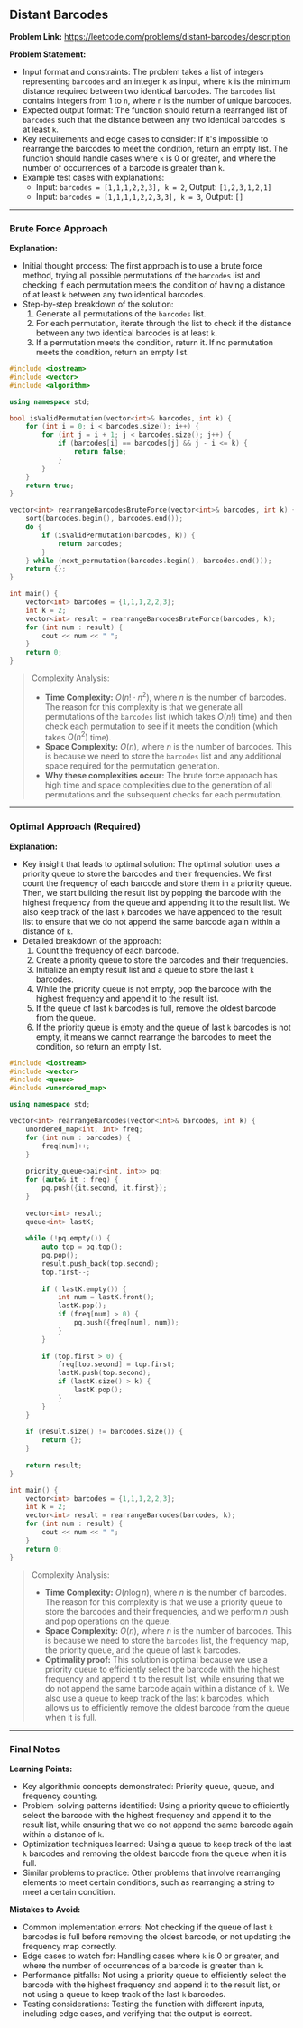 ## Distant Barcodes
**Problem Link:** https://leetcode.com/problems/distant-barcodes/description

**Problem Statement:**
- Input format and constraints: The problem takes a list of integers representing `barcodes` and an integer `k` as input, where `k` is the minimum distance required between two identical barcodes. The `barcodes` list contains integers from 1 to `n`, where `n` is the number of unique barcodes.
- Expected output format: The function should return a rearranged list of `barcodes` such that the distance between any two identical barcodes is at least `k`.
- Key requirements and edge cases to consider: If it's impossible to rearrange the barcodes to meet the condition, return an empty list. The function should handle cases where `k` is 0 or greater, and where the number of occurrences of a barcode is greater than `k`.
- Example test cases with explanations:
  - Input: `barcodes = [1,1,1,2,2,3], k = 2`, Output: `[1,2,3,1,2,1]`
  - Input: `barcodes = [1,1,1,1,2,2,3,3], k = 3`, Output: `[]`

---

### Brute Force Approach

**Explanation:**
- Initial thought process: The first approach is to use a brute force method, trying all possible permutations of the `barcodes` list and checking if each permutation meets the condition of having a distance of at least `k` between any two identical barcodes.
- Step-by-step breakdown of the solution:
  1. Generate all permutations of the `barcodes` list.
  2. For each permutation, iterate through the list to check if the distance between any two identical barcodes is at least `k`.
  3. If a permutation meets the condition, return it. If no permutation meets the condition, return an empty list.

```cpp
#include <iostream>
#include <vector>
#include <algorithm>

using namespace std;

bool isValidPermutation(vector<int>& barcodes, int k) {
    for (int i = 0; i < barcodes.size(); i++) {
        for (int j = i + 1; j < barcodes.size(); j++) {
            if (barcodes[i] == barcodes[j] && j - i <= k) {
                return false;
            }
        }
    }
    return true;
}

vector<int> rearrangeBarcodesBruteForce(vector<int>& barcodes, int k) {
    sort(barcodes.begin(), barcodes.end());
    do {
        if (isValidPermutation(barcodes, k)) {
            return barcodes;
        }
    } while (next_permutation(barcodes.begin(), barcodes.end()));
    return {};
}

int main() {
    vector<int> barcodes = {1,1,1,2,2,3};
    int k = 2;
    vector<int> result = rearrangeBarcodesBruteForce(barcodes, k);
    for (int num : result) {
        cout << num << " ";
    }
    return 0;
}
```

> Complexity Analysis:
> - **Time Complexity:** $O(n! \cdot n^2)$, where $n$ is the number of barcodes. The reason for this complexity is that we generate all permutations of the `barcodes` list (which takes $O(n!)$ time) and then check each permutation to see if it meets the condition (which takes $O(n^2)$ time).
> - **Space Complexity:** $O(n)$, where $n$ is the number of barcodes. This is because we need to store the `barcodes` list and any additional space required for the permutation generation.
> - **Why these complexities occur:** The brute force approach has high time and space complexities due to the generation of all permutations and the subsequent checks for each permutation.

---

### Optimal Approach (Required)

**Explanation:**
- Key insight that leads to optimal solution: The optimal solution uses a priority queue to store the barcodes and their frequencies. We first count the frequency of each barcode and store them in a priority queue. Then, we start building the result list by popping the barcode with the highest frequency from the queue and appending it to the result list. We also keep track of the last `k` barcodes we have appended to the result list to ensure that we do not append the same barcode again within a distance of `k`.
- Detailed breakdown of the approach:
  1. Count the frequency of each barcode.
  2. Create a priority queue to store the barcodes and their frequencies.
  3. Initialize an empty result list and a queue to store the last `k` barcodes.
  4. While the priority queue is not empty, pop the barcode with the highest frequency and append it to the result list.
  5. If the queue of last `k` barcodes is full, remove the oldest barcode from the queue.
  6. If the priority queue is empty and the queue of last `k` barcodes is not empty, it means we cannot rearrange the barcodes to meet the condition, so return an empty list.

```cpp
#include <iostream>
#include <vector>
#include <queue>
#include <unordered_map>

using namespace std;

vector<int> rearrangeBarcodes(vector<int>& barcodes, int k) {
    unordered_map<int, int> freq;
    for (int num : barcodes) {
        freq[num]++;
    }
    
    priority_queue<pair<int, int>> pq;
    for (auto& it : freq) {
        pq.push({it.second, it.first});
    }
    
    vector<int> result;
    queue<int> lastK;
    
    while (!pq.empty()) {
        auto top = pq.top();
        pq.pop();
        result.push_back(top.second);
        top.first--;
        
        if (!lastK.empty()) {
            int num = lastK.front();
            lastK.pop();
            if (freq[num] > 0) {
                pq.push({freq[num], num});
            }
        }
        
        if (top.first > 0) {
            freq[top.second] = top.first;
            lastK.push(top.second);
            if (lastK.size() > k) {
                lastK.pop();
            }
        }
    }
    
    if (result.size() != barcodes.size()) {
        return {};
    }
    
    return result;
}

int main() {
    vector<int> barcodes = {1,1,1,2,2,3};
    int k = 2;
    vector<int> result = rearrangeBarcodes(barcodes, k);
    for (int num : result) {
        cout << num << " ";
    }
    return 0;
}
```

> Complexity Analysis:
> - **Time Complexity:** $O(n \log n)$, where $n$ is the number of barcodes. The reason for this complexity is that we use a priority queue to store the barcodes and their frequencies, and we perform $n$ push and pop operations on the queue.
> - **Space Complexity:** $O(n)$, where $n$ is the number of barcodes. This is because we need to store the `barcodes` list, the frequency map, the priority queue, and the queue of last `k` barcodes.
> - **Optimality proof:** This solution is optimal because we use a priority queue to efficiently select the barcode with the highest frequency and append it to the result list, while ensuring that we do not append the same barcode again within a distance of `k`. We also use a queue to keep track of the last `k` barcodes, which allows us to efficiently remove the oldest barcode from the queue when it is full.

---

### Final Notes

**Learning Points:**
- Key algorithmic concepts demonstrated: Priority queue, queue, and frequency counting.
- Problem-solving patterns identified: Using a priority queue to efficiently select the barcode with the highest frequency and append it to the result list, while ensuring that we do not append the same barcode again within a distance of `k`.
- Optimization techniques learned: Using a queue to keep track of the last `k` barcodes and removing the oldest barcode from the queue when it is full.
- Similar problems to practice: Other problems that involve rearranging elements to meet certain conditions, such as rearranging a string to meet a certain condition.

**Mistakes to Avoid:**
- Common implementation errors: Not checking if the queue of last `k` barcodes is full before removing the oldest barcode, or not updating the frequency map correctly.
- Edge cases to watch for: Handling cases where `k` is 0 or greater, and where the number of occurrences of a barcode is greater than `k`.
- Performance pitfalls: Not using a priority queue to efficiently select the barcode with the highest frequency and append it to the result list, or not using a queue to keep track of the last `k` barcodes.
- Testing considerations: Testing the function with different inputs, including edge cases, and verifying that the output is correct.